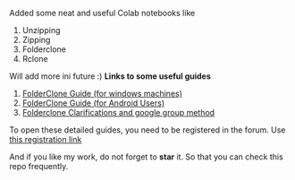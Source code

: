 Added some neat and useful Colab notebooks like 

1. Unzipping
2. Zipping
3. Folderclone
4. Rclone

Will add more ini future :)
**Links to some useful guides**

1. [FolderClone Guide (for windows machines)](https://warezforums.com/Thread-GUIDE-FOLDERCLONE-Bypass-750GB-day-limit-and-backup-all-contents-to-a-TD-in-1-go)
2. [FolderClone Guide (for Android Users)](https://warezforums.com/Thread-GUIDE-Folderclone-on-Android-Both-setting-up-and-running)
3. [Folderclone Clarifications and google group method](https://warezforums.com/Thread-GUIDE-Folderclone-Tips-Tricks-and-Clarifications-must-watch-for-FC-Users)

To open these detailed guides, you need to be registered in the forum. Use [this registration link](https://warezforums.com/member.php?action=register&referrer=2915 "WF Registration link")

And if you like my work, do not forget to **star** it. So that you can check this repo frequently.
